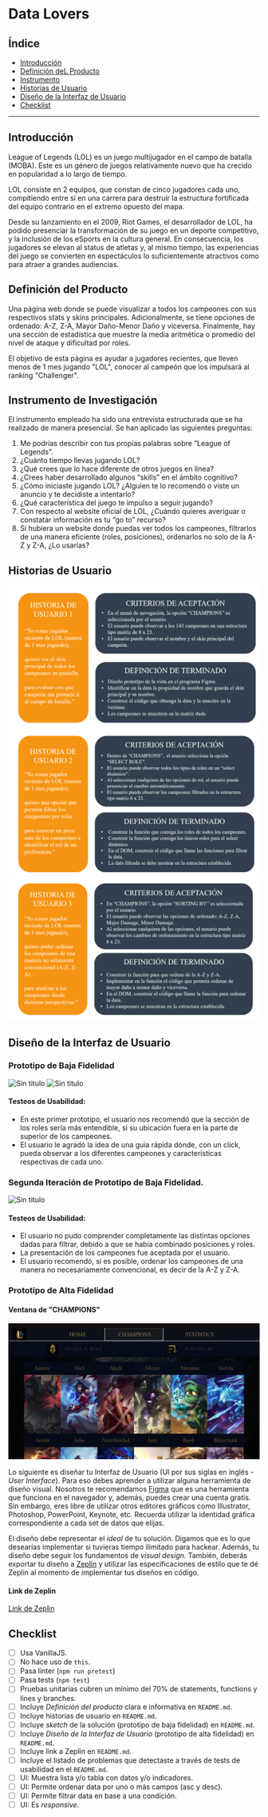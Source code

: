 # Data Lovers

## Índice

* [Introducción](#introducción)
* [Definición deL Producto](#definición-del-producto)
* [Instrumento](#instrumento-de-investigación)
* [Historias de Usuario](#historias-de-usuario)
* [Diseño de la Interfaz de Usuario](#baja-y-alta-fidelidad)
* [Checklist](#checklist)

***

## Introducción

League of Legends (LOL) es un juego multijugador en el campo de batalla (MOBA). Este es un género de juegos relativamente nuevo que ha crecido en popularidad a lo largo de tiempo.

LOL consiste en 2 equipos, que constan de cinco jugadores cada uno, compitiendo entre sí en una carrera para destruir la estructura fortificada del equipo contrario en el extremo opuesto del mapa.
 
Desde su lanzamiento en el 2009, Riot Games, el desarrollador de LOL, ha podido presenciar la transformación de su juego en un deporte competitivo, y la inclusión de los eSports en la cultura general. En consecuencia, los jugadores se elevan al status de atletas y, al mismo tiempo, las experiencias del juego se convierten en espectáculos lo suficientemente atractivos como para atraer a grandes audiencias.

## Definición del Producto

Una página web donde se puede visualizar a todos los campeones con sus respectivos stats y skins principales. Adicionalmente, se tiene opciones de ordenado: A-Z, Z-A, Mayor Daño-Menor Daño y viceversa. Finalmente, hay una sección de estadística que muestre la media aritmética o promedio del nivel de ataque y dificultad por roles. 

El objetivo de esta página es ayudar a jugadores recientes, que lleven menos de 1 mes jugando "LOL", conocer al campeón que los impulsará al ranking "Challenger". 

## Instrumento de Investigación

El instrumento empleado ha sido una entrevista estructurada que se ha realizado de manera presencial. Se han aplicado las siguientes preguntas:

1.	Me podrías describir con tus propias palabras sobre “League of Legends”.
2.	¿Cuánto tiempo llevas jugando LOL? 
3.	¿Qué crees que lo hace diferente de otros juegos en línea?
4.	¿Crees haber desarrollado algunos “skills” en el ámbito cognitivo?
5.	¿Cómo iniciaste jugando LOL? ¿Alguien te lo recomendó o viste un anuncio y te decidiste a intentarlo?
6.	¿Qué característica del juego te impulso a seguir jugando?
7.	Con respecto al website oficial de LOL, ¿Cuándo quieres averiguar o constatar información es tu “go to” recurso?
8.	Si hubiera un website donde puedas ver todos los campeones, filtrarlos de una manera eficiente (roles, posiciones), ordenarlos no solo de la A-Z y Z-A, ¿Lo usarías?

## Historias de Usuario 

![Historia de Usuario 1](img-readme/h1_user.png)
![Historia de Usuario 2](img-readme/h2_user.png)
![Historia de Usuario 3](img-readme/h3_user.png)

## Diseño de la Interfaz de Usuario

### Prototipo de Baja Fidelidad

![Sin titulo](img-readme/sketch-1.jpg)
![Sin titulo](img-readme/sketch-2.jpg)

#### Testeos de Usabilidad:
* En este primer prototipo, el usuario nos recomendó que la sección de los roles sería más entendible, si su ubicación fuera en la parte de superior de los campeones.
* El usuario le agradó la idea de una guia rápida dónde, con un click, pueda observar a los diferentes campeones y  caracteristicas respectivas de cada uno.

### Segunda Iteración de Prototipo de Baja Fidelidad.

![Sin titulo](img-readme/iteracion-2.jpg)

#### Testeos de Usabilidad:
* El usuario no pudo comprender completamente las distintas opciones dadas para filtrar, debido a que se había combinado posiciones y roles.
* La presentación de los campeones fue aceptada por el usuario.
* El usuario recomendó, si es posible, ordenar los campeones de una manera no necesariamente convencional, es decir de la A-Z y Z-A.

### Prototipo de Alta Fidelidad

#### Ventana de "CHAMPIONS"

![Vista Campeones](img-readme/champs_page.png)



Lo siguiente es diseñar tu Interfaz de Usuario (UI por sus siglas en inglés -
_User Interface_). Para eso debes aprender a utilizar alguna herramienta de
diseño visual. Nosotros te recomendamos [Figma](https://www.figma.com/) que es
una herramienta que funciona en el navegador y, además, puedes crear una cuenta
gratis. Sin embargo, eres libre de utilizar otros editores gráficos como
Illustrator, Photoshop, PowerPoint, Keynote, etc. Recuerda utilizar la identidad
gráfica correspondiente a cada set de datos que elijas.

El diseño debe representar el _ideal_ de tu solución. Digamos que es lo que
desearías implementar si tuvieras tiempo ilimitado para hackear. Además, tu
diseño debe seguir los fundamentos de _visual design_. También, deberás exportar
tu diseño a [Zeplin](https://zeplin.io/) y utilizar las especificaciones de
estilo que te dé Zeplin al momento de implementar tus diseños en código.

#### Link de Zeplin 
[Link de Zeplin ](https://zpl.io/2GyBARW/)

## Checklist

* [ ] Usa VanillaJS.
* [ ] No hace uso de `this`.
* [ ] Pasa linter (`npm run pretest`)
* [ ] Pasa tests (`npm test`)
* [ ] Pruebas unitarias cubren un mínimo del 70% de statements, functions y
  lines y branches.
* [ ] Incluye _Definición del producto_ clara e informativa en `README.md`.
* [ ] Incluye historias de usuario en `README.md`.
* [ ] Incluye _sketch_ de la solución (prototipo de baja fidelidad) en
  `README.md`.
* [ ] Incluye _Diseño de la Interfaz de Usuario_ (prototipo de alta fidelidad)
  en `README.md`.
* [ ] Incluye link a Zeplin en `README.md`.
* [ ] Incluye el listado de problemas que detectaste a través de tests de
  usabilidad en el `README.md`.
* [ ] UI: Muestra lista y/o tabla con datos y/o indicadores.
* [ ] UI: Permite ordenar data por uno o más campos (asc y desc).
* [ ] UI: Permite filtrar data en base a una condición.
* [ ] UI: Es _responsive_.